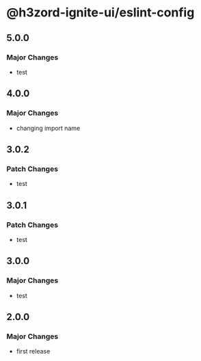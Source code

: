 # @h3zord-ignite-ui/eslint-config

## 5.0.0

### Major Changes

- test

## 4.0.0

### Major Changes

- changing import name

## 3.0.2

### Patch Changes

- test

## 3.0.1

### Patch Changes

- test

## 3.0.0

### Major Changes

- test

## 2.0.0

### Major Changes

- first release
